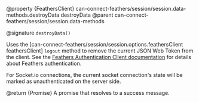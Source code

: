 @property {FeathersClient} can-connect-feathers/session/session.data-methods.destroyData destroyData
@parent can-connect-feathers/session/session.data-methods

@signature `destroyData()`

Uses the [can-connect-feathers/session/session.options.feathersClient feathersClient] `logout` method to remove the current JSON Web Token from the client.  See the [Feathers Authentication Client documentation](https://docs.feathersjs.com/authentication/client.html) for details about Feathers authentication.

For Socket.io connections, the current socket connection's state will be marked as unauthenticated on the server side.

@return {Promise<Object>} A promise that resolves to a success message.
